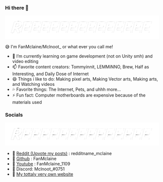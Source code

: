 ### Hi there 👋

![alt text](https://github.com/FanMclaine/FanMclaine/blob/main/RE.png) 

😅 I'm FanMclaine/Mclnoot_ or what ever you call me!

- 🌱 I’m currently learning on game development (not on Unity smh) and video editing
- 📫 Favorite content creators: Tommyinnit, LEMMiNNO, Brew, Half as Interesting, and Daily Dose of Internet
- 😄 Things i like to do: Making pixel arts, Making Vector arts, Making arts, and Watching videos
- 💦 Favorite things: The Internet, Pets, and uhhh more...
- ⚡ Fun fact: Computer motherboards are expensive because of the materials used

### Socials 

![alt text](https://github.com/FanMclaine/FanMclaine/blob/main/RE.png) 

* 🌱 [Reddit (Upvote my posts)](https://reddit.com/user/redditname_mclaine) : redditname_mclaine
* 🌱 [Github](https://github.com/FanMclaine) : FanMclaine
* 🌱 [Youtube](https://www.youtube.com/channel/UCJDfX1byQTCakscsMi28cOg) : FanMclaine_1109
* 🌱 Discord: Mclnoot_#0751
* 🌱 [My tottaly very own website](https://www.youtube.com/watch?v=dQw4w9WgXcQ)
